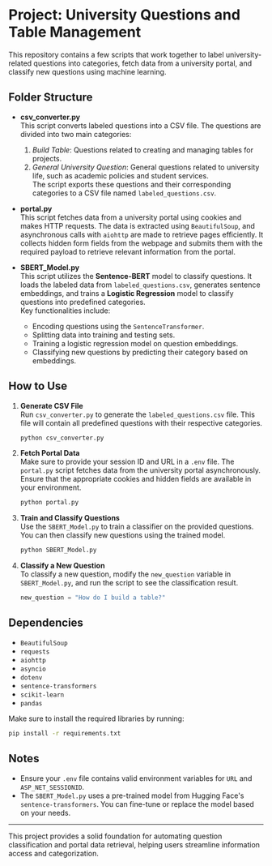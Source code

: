 # Project: University Questions and Table Management

This repository contains a few scripts that work together to label university-related questions into categories, fetch data from a university portal, and classify new questions using machine learning.

## Folder Structure

- **csv_converter.py**  
  This script converts labeled questions into a CSV file. The questions are divided into two main categories:
  1. *Build Table*: Questions related to creating and managing tables for projects.
  2. *General University Question*: General questions related to university life, such as academic policies and student services.  
  The script exports these questions and their corresponding categories to a CSV file named `labeled_questions.csv`.

- **portal.py**  
  This script fetches data from a university portal using cookies and makes HTTP requests. The data is extracted using `BeautifulSoup`, and asynchronous calls with `aiohttp` are made to retrieve pages efficiently. It collects hidden form fields from the webpage and submits them with the required payload to retrieve relevant information from the portal.

- **SBERT_Model.py**  
  This script utilizes the **Sentence-BERT** model to classify questions. It loads the labeled data from `labeled_questions.csv`, generates sentence embeddings, and trains a **Logistic Regression** model to classify questions into predefined categories.  
  Key functionalities include:
  - Encoding questions using the `SentenceTransformer`.
  - Splitting data into training and testing sets.
  - Training a logistic regression model on question embeddings.
  - Classifying new questions by predicting their category based on embeddings.

## How to Use

1. **Generate CSV File**  
   Run `csv_converter.py` to generate the `labeled_questions.csv` file. This file will contain all predefined questions with their respective categories.

   ```bash
   python csv_converter.py
   ```

2. **Fetch Portal Data**  
   Make sure to provide your session ID and URL in a `.env` file. The `portal.py` script fetches data from the university portal asynchronously. Ensure that the appropriate cookies and hidden fields are available in your environment.

   ```bash
   python portal.py
   ```

3. **Train and Classify Questions**  
   Use the `SBERT_Model.py` to train a classifier on the provided questions. You can then classify new questions using the trained model.

   ```bash
   python SBERT_Model.py
   ```

4. **Classify a New Question**  
   To classify a new question, modify the `new_question` variable in `SBERT_Model.py`, and run the script to see the classification result.

   ```python
   new_question = "How do I build a table?"
   ```

## Dependencies

- `BeautifulSoup`
- `requests`
- `aiohttp`
- `asyncio`
- `dotenv`
- `sentence-transformers`
- `scikit-learn`
- `pandas`

Make sure to install the required libraries by running:

```bash
pip install -r requirements.txt
```

## Notes
- Ensure your `.env` file contains valid environment variables for `URL` and `ASP_NET_SESSIONID`.
- The `SBERT_Model.py` uses a pre-trained model from Hugging Face's `sentence-transformers`. You can fine-tune or replace the model based on your needs.

---

This project provides a solid foundation for automating question classification and portal data retrieval, helping users streamline information access and categorization.
